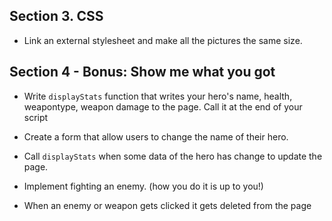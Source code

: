 ## Section 3. CSS

- Link an external stylesheet and make all the pictures the same size.

## Section 4 - Bonus: Show me what you got


- Write `displayStats` function that writes your hero's name, health, weapontype, weapon damage to the page. Call it at the end of your script

- Create a form that allow users to change the name of their hero.

- Call `displayStats` when some data of the hero has change to update the page.

- Implement fighting an enemy. (how you do it is up to you!)

- When an enemy or weapon gets clicked it gets deleted from the page
